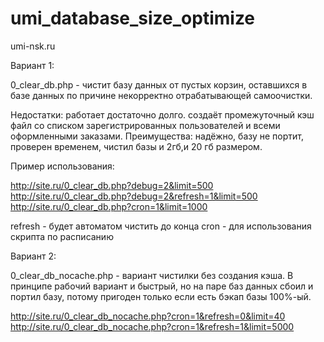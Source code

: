 # umi_database_size_optimize

umi-nsk.ru

Вариант 1:

0_clear_db.php - чистит базу данных от пустых корзин, оставшихся в базе данных по причине некорректно отрабатывающей самоочистки.

Недостатки: работает достаточно долго. создаёт промежуточный кэш файл со списком зарегистрированных пользователей и всеми оформленными заказами.
Преимущества: надёжно, базу не портит, проверен временем, чистил базы и 2гб,и 20 гб размером.

Пример использования: 

http://site.ru/0_clear_db.php?debug=2&limit=500
http://site.ru/0_clear_db.php?debug=2&refresh=1&limit=500
http://site.ru/0_clear_db.php?cron=1&limit=1000

refresh - будет автоматом чистить до конца
cron - для использования скрипта по расписанию

Вариант 2:

0_clear_db_nocache.php - вариант чистилки без создания кэша. В принципе рабочий вариант и быстрый, но на паре баз данных сбоил  и портил базу, потому пригоден только если есть бэкап базы 100%-ый.

http://site.ru/0_clear_db_nocache.php?cron=1&refresh=0&limit=40
http://site.ru/0_clear_db_nocache.php?cron=1&refresh=1&limit=5000



